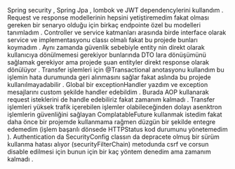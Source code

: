 Spring security , Spring Jpa , lombok ve JWT dependencylerini kullandım . Request ve response modellerinin hepsini yetiştiremedim fakat olması gereken bir senaryo olduğu için birkaç endpointe özel bu modelleri tanımladım .
 Controller ve service katmanları arasında birde interface olarak service ve implementasyonu classı olmalı fakat bu projede bunları koymadım . Aynı zamanda güvenlik sebebiyle entity nin direkt olarak kullanıcıya dönülmemesi gerekiyor bunlarında DTO lara dönüşümünü sağlamak gerekiyor ama projede şuan entityler direkt response olarak dönülüyor . Transfer işlemleri için @Transactional anotasyonu kullandım  bu işlemin hata durumunda geri alınmasını sağlar fakat  aslında bu projede kullanılmayadabilir .
Global bir exceptionHandler yazdım ve exception mesajlarını custom şekilde handler edebildim . Burada AOP kullanarak request isteklerini de handle edebiliriz fakat zamanım kalmadı . Transfer işlemleri yüksek trafik içerebilen işlemler olabileceğinden dolayı asenktron işlemlerin güvenliğini sağlayan ComplatableFuture kullanmak istedim fakat 
daha önce bir projemde kullanmama rağmen düzgün bir şekilde entegre edemedim (işlem başarılı dönsede HTTPStatus kod durumunu yönetemedim ). Authentication da SecurityConfig classın da depracete olmuş bir sürüm kullanma hatası alıyor (securityFilterChain) metodunda csrf ve corsun disable edilmesi için bunun için bir kaç yöntem denedim ama zamanım kalmadı .

